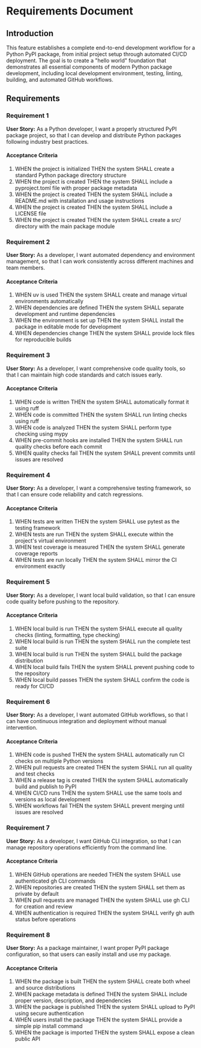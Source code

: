 # Requirements Document

## Introduction

This feature establishes a complete end-to-end development workflow for a Python PyPI package, from initial project setup through automated CI/CD deployment. The goal is to create a "hello world" foundation that demonstrates all essential components of modern Python package development, including local development environment, testing, linting, building, and automated GitHub workflows.

## Requirements

### Requirement 1

**User Story:** As a Python developer, I want a properly structured PyPI package project, so that I can develop and distribute Python packages following industry best practices.

#### Acceptance Criteria

1. WHEN the project is initialized THEN the system SHALL create a standard Python package directory structure
2. WHEN the project is created THEN the system SHALL include a pyproject.toml file with proper package metadata
3. WHEN the project is created THEN the system SHALL include a README.md with installation and usage instructions
4. WHEN the project is created THEN the system SHALL include a LICENSE file
5. WHEN the project is created THEN the system SHALL create a src/ directory with the main package module

### Requirement 2

**User Story:** As a developer, I want automated dependency and environment management, so that I can work consistently across different machines and team members.

#### Acceptance Criteria

1. WHEN uv is used THEN the system SHALL create and manage virtual environments automatically
2. WHEN dependencies are defined THEN the system SHALL separate development and runtime dependencies
3. WHEN the environment is set up THEN the system SHALL install the package in editable mode for development
4. WHEN dependencies change THEN the system SHALL provide lock files for reproducible builds

### Requirement 3

**User Story:** As a developer, I want comprehensive code quality tools, so that I can maintain high code standards and catch issues early.

#### Acceptance Criteria

1. WHEN code is written THEN the system SHALL automatically format it using ruff
2. WHEN code is committed THEN the system SHALL run linting checks using ruff
3. WHEN code is analyzed THEN the system SHALL perform type checking using mypy
4. WHEN pre-commit hooks are installed THEN the system SHALL run quality checks before each commit
5. WHEN quality checks fail THEN the system SHALL prevent commits until issues are resolved

### Requirement 4

**User Story:** As a developer, I want a comprehensive testing framework, so that I can ensure code reliability and catch regressions.

#### Acceptance Criteria

1. WHEN tests are written THEN the system SHALL use pytest as the testing framework
2. WHEN tests are run THEN the system SHALL execute within the project's virtual environment
3. WHEN test coverage is measured THEN the system SHALL generate coverage reports
4. WHEN tests are run locally THEN the system SHALL mirror the CI environment exactly

### Requirement 5

**User Story:** As a developer, I want local build validation, so that I can ensure code quality before pushing to the repository.

#### Acceptance Criteria

1. WHEN local build is run THEN the system SHALL execute all quality checks (linting, formatting, type checking)
2. WHEN local build is run THEN the system SHALL run the complete test suite
3. WHEN local build is run THEN the system SHALL build the package distribution
4. WHEN local build fails THEN the system SHALL prevent pushing code to the repository
5. WHEN local build passes THEN the system SHALL confirm the code is ready for CI/CD

### Requirement 6

**User Story:** As a developer, I want automated GitHub workflows, so that I can have continuous integration and deployment without manual intervention.

#### Acceptance Criteria

1. WHEN code is pushed THEN the system SHALL automatically run CI checks on multiple Python versions
2. WHEN pull requests are created THEN the system SHALL run all quality and test checks
3. WHEN a release tag is created THEN the system SHALL automatically build and publish to PyPI
4. WHEN CI/CD runs THEN the system SHALL use the same tools and versions as local development
5. WHEN workflows fail THEN the system SHALL prevent merging until issues are resolved

### Requirement 7

**User Story:** As a developer, I want GitHub CLI integration, so that I can manage repository operations efficiently from the command line.

#### Acceptance Criteria

1. WHEN GitHub operations are needed THEN the system SHALL use authenticated gh CLI commands
2. WHEN repositories are created THEN the system SHALL set them as private by default
3. WHEN pull requests are managed THEN the system SHALL use gh CLI for creation and review
4. WHEN authentication is required THEN the system SHALL verify gh auth status before operations

### Requirement 8

**User Story:** As a package maintainer, I want proper PyPI package configuration, so that users can easily install and use my package.

#### Acceptance Criteria

1. WHEN the package is built THEN the system SHALL create both wheel and source distributions
2. WHEN package metadata is defined THEN the system SHALL include proper version, description, and dependencies
3. WHEN the package is published THEN the system SHALL upload to PyPI using secure authentication
4. WHEN users install the package THEN the system SHALL provide a simple pip install command
5. WHEN the package is imported THEN the system SHALL expose a clean public API
